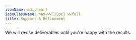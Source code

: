```yaml
---
iconName: mdi:heart
iconClassName: max-w-[30px] w-full
title: Support & Refinement
---
```


We will revise deliverables until you're happy with the results.
